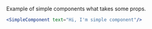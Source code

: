 Example of simple components what takes some props.
```jsx
<SimpleComponent text="Hi, I'm simple component"/>
```
